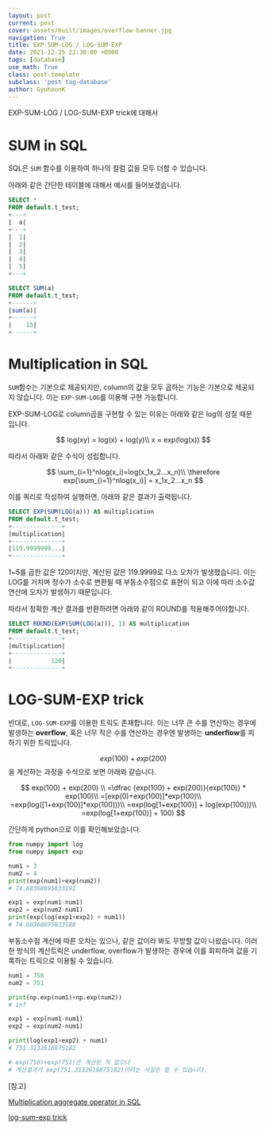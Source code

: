 ```yaml
---
layout: post
current: post
cover: assets/built/images/overflow-banner.jpg
navigation: True
title: EXP-SUM-LOG / LOG-SUM-EXP
date: 2021-12-25 22:30:00 +0900
tags: [database]
use_math: True
class: post-template
subclass: 'post tag-database'
author: GyuhoonK
---
```


 EXP-SUM-LOG / LOG-SUM-EXP trick에 대해서

# SUM in SQL

SQL은 `SUM` 함수를 이용하여 하나의 컬럼 값을 모두 더할 수 있습니다.

아래와 같은 간단한 테이블에 대해서 예시를 들어보겠습니다.

```sql
SELECT * 
FROM default.t_test;
+---+
|  a|
+---+
|  1|
|  2|
|  3|
|  4|
|  5|
+---+

SELECT SUM(a) 
FROM default.t_test;
+------+
|sum(a)|
+------+
|    15|
+------+
```



# Multiplication in SQL

`SUM`함수는 기본으로 제공되지만, column의 값을 모두 곱하는 기능은 기본으로 제공되지 않습니다. 이는 `EXP-SUM-LOG`를 이용해 구현 가능합니다.

EXP-SUM-LOG로 column곱을 구현할 수 있는 이유는 아래와 같은 log의 성질 때문입니다.


$$
log(xy) = log(x) + log(y)\\
x = exp(log(x))
$$


따라서 아래와 같은 수식이 성립합니다.


$$
\sum_{i=1}^nlog(x_i)=log(x_1x_2...x_n)\\
\therefore exp[\sum_{i=1}^nlog(x_i)] = x_1x_2...x_n
$$


 이를 쿼리로 작성하여 실행하면, 아래와 같은 결과가 출력됩니다.

```sql
SELECT EXP(SUM(LOG(a))) AS multiplication
FROM default.t_test;
+--------------+
|multiplication|
+--------------+
|119.9999999...|
+--------------+
```

1~5를 곱한 값은 120이지만, 계산된 값은 119.9999로 다소 오차가 발생했습니다. 이는 LOG를 거치며 정수가 소수로 변환될 때 부동소수점으로 표현이 되고 이에 따라 소수값 연산에 오차가 발생하기 때문입니다.

따라서 정확한 계산 결과를 반환하려면 아래와 같이 ROUND를 적용해주어야합니다.

```SQL
SELECT ROUND(EXP(SUM(LOG(a))), 1) AS multiplication
FROM default.t_test;
+--------------+
|multiplication|
+--------------+
|           120|
+--------------+
```

# LOG-SUM-EXP trick

반대로, `LOG-SUM-EXP`를 이용한 트릭도 존재합니다. 이는 너무 큰 수를 연산하는 경우에 발생하는 **overflow**, 혹은 너무 작은 수를 연산하는 경우엔 발생하는 **underflow**를 피하기 위한 트릭입니다.

$$exp(100) + exp(200)$$을 계산하는 과정을 수식으로 보면 아래와 같습니다.


$$
exp(100) + exp(200) \\
=\dfrac {exp(100) + exp(200)}{exp(100)} * exp(100)\\
=[exp(0)+exp(100)]*exp(100)\\
=exp(log([1+exp(100)]*exp(100)))\\
=exp(log[1+exp(100)] + log(exp(100)))\\
=exp(log[1+exp(100)] + 100)
$$


간단하게 python으로 이를 확인해보았습니다.

```python
from numpy import log 
from numpy import exp

num1 = 3
num2 = 4
print(exp(num1)+exp(num2))
# 74.68368695633191

exp1 = exp(num1-num1)
exp2 = exp(num2-num1)
print(exp(log(exp1+exp2) + num1))
# 74.68368695633188
```

부동소수점 계산에 따른 오차는 있으나, 같은 값이라 봐도 무방할 값이 나왔습니다. 이러한 방식의 계산트릭은 underflow, overflow가 발생하는 경우에 이를 회피하여 값을 기록하는 트릭으로 이용될 수 있습니다.

```python
num1 = 750
num2 = 751

print(np.exp(num1)+np.exp(num2))
# inf

exp1 = exp(num1-num1)
exp2 = exp(num2-num1)

print(log(exp1+exp2) + num1)
# 751.3132616875182

# exp(750)+exp(751)은 계산된 적 없으나 
# 계산결과가 exp(751.3132616875182)이라는 사실은 알 수 있습니다.
```



[참고]

[Multiplication aggregate operator in SQL](https://www.py4u.net/discuss/823103)

[log-sum-exp trick](https://basicstatistics.tistory.com/entry/logsumexp-trick)

